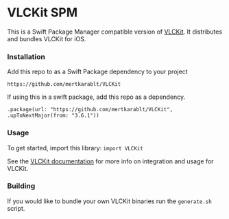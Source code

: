 # VLCKit SPM

This is a Swift Package Manager compatible version of [VLCKit](https://code.videolan.org/videolan/VLCKit). 
It distributes and bundles VLCKit for iOS. 

### Installation
Add this repo to as a Swift Package dependency to your project
```
https://github.com/mertkarablt/VLCKit
```

If using this in a swift package, add this repo as a dependency.
```
.package(url: "https://github.com/mertkarablt/VLCKit", .upToNextMajor(from: "3.6.1"))
```

### Usage

To get started, import this library: `import VLCKit`

See the [VLCKit documentation](https://videolan.videolan.me/VLCKit/) for more info on integration and usage for VLCKit.

### Building
If you would like to bundle your own VLCKit binaries run the `generate.sh` script.
